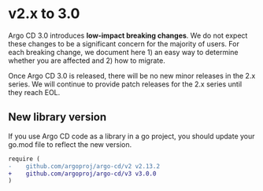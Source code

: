 # v2.x to 3.0

Argo CD 3.0 introduces **low-impact breaking changes**. We do not expect these changes to be a significant concern for
the majority of users. For each breaking change, we document here 1) an easy way to determine whether you are affected
and 2) how to migrate.

Once Argo CD 3.0 is released, there will be no new minor releases in the 2.x series. We will continue to provide patch
releases for the 2.x series until they reach EOL.

## New library version

If you use Argo CD code as a library in a go project, you should update your go.mod file to reflect the new version.

```diff
require (
-    github.com/argoproj/argo-cd/v2 v2.13.2
+    github.com/argoproj/argo-cd/v3 v3.0.0
)
```

